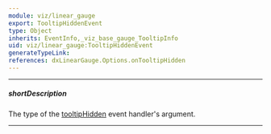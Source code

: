 ```yaml
---
module: viz/linear_gauge
export: TooltipHiddenEvent
type: Object
inherits: EventInfo,_viz_base_gauge_TooltipInfo
uid: viz/linear_gauge:TooltipHiddenEvent
generateTypeLink: 
references: dxLinearGauge.Options.onTooltipHidden
---
```

---
##### shortDescription
The type of the [tooltipHidden]({basewidgetpath}/Events/#tooltipHidden) event handler's argument.

---
<!-- Description goes here -->